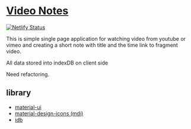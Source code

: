 # [Video Notes](//vdn.netlify.com)

[![Netlify Status](https://api.netlify.com/api/v1/badges/70bc7fe7-cb87-460e-8b93-1ccc8f48277f/deploy-status)](https://app.netlify.com/sites/vdn/deploys)

This is simple single page application for watching video from youtube or vimeo
and creating a short note with title and the time link to fragment video.

All data stored into indexDB on client side

Need refactoring.

## library

- [material-ui](https://material-ui.com)
- [material-design-icons (mdi)](https://dev.materialdesignicons.com/getting-started/react)
- [idb](https://github.com/jakearchibald/idb)
